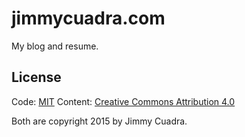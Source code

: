 # jimmycuadra.com

My blog and resume.

## License

Code: [MIT](http://opensource.org/licenses/MIT)
Content: [Creative Commons Attribution 4.0](http://creativecommons.org/licenses/by/4.0/)

Both are copyright 2015 by Jimmy Cuadra.

